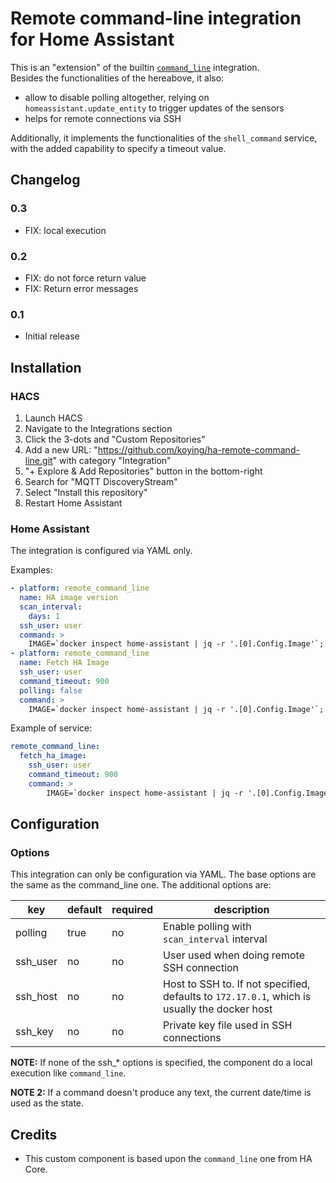 # Remote command-line integration for Home Assistant

This is an "extension" of the builtin [`command_line`](https://www.home-assistant.io/integrations/sensor.command_line/) integration.  
Besides the functionalities of the hereabove, it also:

- allow to disable polling altogether, relying on `homeassistant.update_entity` to trigger updates of the sensors
- helps for remote connections via SSH

Additionally, it implements the functionalities of the `shell_command` service, with the added capability to specify a timeout value.

## Changelog

### 0.3

- FIX: local execution

### 0.2

- FIX: do not force return value
- FIX: Return error messages

### 0.1

- Initial release

## Installation

### HACS

1. Launch HACS
1. Navigate to the Integrations section
1. Click the 3-dots and "Custom Repositories"
1. Add a new URL: "https://github.com/koying/ha-remote-command-line.git" with category "Integration"
1. "+ Explore & Add Repositories" button in the bottom-right
1. Search for "MQTT DiscoveryStream"
1. Select "Install this repository"
1. Restart Home Assistant

### Home Assistant

The integration is configured via YAML only.

Examples:

```yaml
- platform: remote_command_line
  name: HA image version
  scan_interval:
    days: 1
  ssh_user: user
  command: >
    IMAGE=`docker inspect home-assistant | jq -r '.[0].Config.Image'`; docker image inspect ${IMAGE} | jq -r '.[0].ContainerConfig.Labels["io.hass.version"]'
- platform: remote_command_line
  name: Fetch HA Image
  ssh_user: user
  command_timeout: 900
  polling: false
  command: >
    IMAGE=`docker inspect home-assistant | jq -r '.[0].Config.Image'`; docker pull -q ${IMAGE} > /dev/null
```

Example of service:

```yaml
remote_command_line:
  fetch_ha_image:
    ssh_user: user
    command_timeout: 900
    command: >
        IMAGE=`docker inspect home-assistant | jq -r '.[0].Config.Image'`; docker pull -q ${IMAGE}
```

## Configuration

### Options

This integration can only be configuration via YAML.
The base options are the same as the command_line one. The additional options are:

| key      | default | required | description                                                                                  |
| -------- | ------- | -------- | -------------------------------------------------------------------------------------------- |
| polling  | true    | no       | Enable polling with `scan_interval` interval                                                 |
| ssh_user | no      | no       | User used when doing remote SSH connection                                                   |
| ssh_host | no      | no       | Host to SSH to. If not specified, defaults to `172.17.0.1`, which is usually the docker host |
| ssh_key  | no      | no       | Private key file used in SSH connections                                                     |

**NOTE:** If none of the ssh_* options is specified, the component do a local execution like `command_line`.

**NOTE 2:** If a command doesn't produce any text, the current date/time is used as the state.

## Credits

- This custom component is based upon the `command_line` one from HA Core.  
